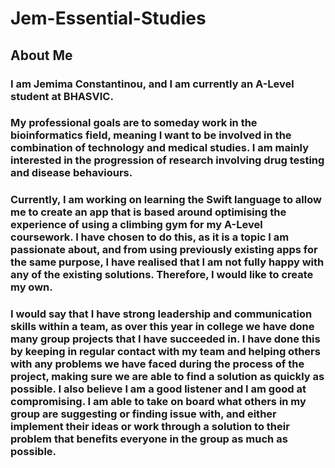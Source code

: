 # Jem-Essential-Studies
## About Me
### I am Jemima Constantinou, and I am currently an A-Level student at BHASVIC.
### My professional goals are to someday work in the bioinformatics field, meaning I want to be involved in the combination of technology and medical studies. I am mainly interested in the progression of research involving drug testing and disease behaviours. 
### Currently, I am working on learning the Swift language to allow me to create an app that is based around optimising the experience of using a climbing gym for my A-Level coursework. I have chosen to do this, as it is a topic I am passionate about, and from using previously existing apps for the same purpose, I have realised that I am not fully happy with any of the existing solutions. Therefore, I would like to create my own. 
### I would say that I have strong leadership and communication skills within a team, as over this year in college we have done many group projects that I have succeeded in. I have done this by keeping in regular contact with my team and helping others with any problems we have faced during the process of the project, making sure we are able to find a solution as quickly as possible. I also believe I am a good listener and I am good at compromising. I am able to take on board what others in my group are suggesting or finding issue with, and either implement their ideas or work through a solution to their problem that benefits everyone in the group as much as possible. 
